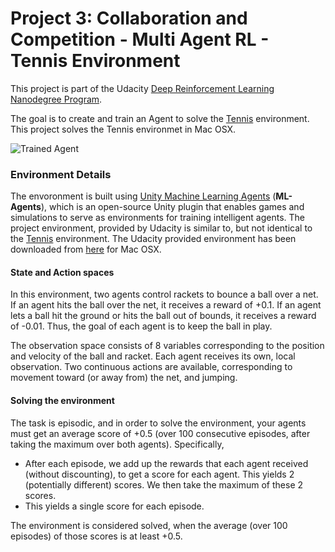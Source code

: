 [//]: # (Image References)

[image1]: https://video.udacity-data.com/topher/2018/May/5af7955a_tennis/tennis.png "Trained Agent"

[image2]: score_plot.png "Score Plot"

# Project 3: Collaboration and Competition - Multi Agent RL - Tennis Environment

This project is part of the Udacity [Deep Reinforcement Learning Nanodegree Program](https://www.udacity.com/course/deep-reinforcement-learning-nanodegree--nd893).

The goal is to create and train an Agent to solve the [Tennis](https://github.com/Unity-Technologies/ml-agents/blob/main/docs/Learning-Environment-Examples.md#tennis) environment. This project solves the Tennis environmet in Mac OSX.

![Trained Agent][image1]

### Environment Details

The envoronment is built using [Unity Machine Learning Agents](https://github.com/Unity-Technologies/ml-agents) (**ML-Agents**), which is an open-source Unity plugin that 
enables games and simulations to serve as environments for training intelligent agents.
The project environment, provided by Udacity is similar to, but not identical to the [Tennis](https://github.com/Unity-Technologies/ml-agents/blob/main/docs/Learning-Environment-Examples.md#tennis) 
environment. The Udacity provided environment has been downloaded from [here](https://s3-us-west-1.amazonaws.com/udacity-drlnd/P3/Tennis/Tennis.app.zip) for Mac OSX. 

#### State and Action spaces

In this environment, two agents control rackets to bounce a ball over a net. If an agent hits the ball over the net, it receives a reward of +0.1. If an agent lets a ball 
hit the ground or hits the ball out of bounds, it receives a reward of -0.01. Thus, the goal of each agent is to keep the ball in play.

The observation space consists of 8 variables corresponding to the position and velocity of the ball and racket. Each agent receives its own, local observation. Two 
continuous actions are available, corresponding to movement toward (or away from) the net, and jumping.

#### Solving the environment

The task is episodic, and in order to solve the environment, your agents must get an average score of +0.5 (over 100 consecutive episodes, after taking the maximum over 
both agents). Specifically,

- After each episode, we add up the rewards that each agent received (without discounting), to get a score for each agent. This yields 2 (potentially different) scores. We then take the maximum of these 2 scores.
- This yields a single score for each episode.

The environment is considered solved, when the average (over 100 episodes) of those scores is at least +0.5.
